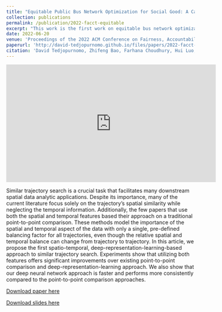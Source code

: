 ```yaml
---
title: "Equitable Public Bus Network Optimization for Social Good: A Case Study of Singapore"
collection: publications
permalink: /publication/2022-facct-equitable
excerpt: "This work is the first work on equitable bus network optimization. In this work, we formulated the first-ever notion of bus network equity. We then explored several model's performance on bus network optimization in terms of both bus network efficiency and equity."
date: 2022-06-20
venue: 'Proceedings of the 2022 ACM Conference on Fairness, Accountability and Transparency (FAccT 2022)'
paperurl: 'http://david-tedjopurnomo.github.io/files/papers/2022-facct-equitable.pdf'
citation: 'David Tedjopurnomo, Zhifeng Bao, Farhana Choudhury, Hui Luo, and A. K. Qin. Equitable public bus network optimization for social good: A case study of singapore. In 2022 ACM Conference on Fairness, Accountability, and Transparency, page 278–288, 2022.'
---
```


<iframe width="560" height="315" src="https://www.youtube.com/embed/Lht8ngoGcrw" title="YouTube video player" frameborder="0" allow="accelerometer; autoplay; clipboard-write; encrypted-media; gyroscope; picture-in-picture" allowfullscreen></iframe>


Similar trajectory search is a crucial task that facilitates many downstream spatial data analytic applications. Despite its importance, many of the current literature focus solely on the trajectory’s spatial similarity while neglecting the temporal information. Additionally, the few papers that use both the spatial and temporal features based their approach on a traditional point-to-point comparison. These methods model the importance of the spatial and temporal aspect of the data with only a single, pre-defined balancing factor for all trajectories, even though the relative spatial and temporal balance can change from trajectory to trajectory. In this article, we propose the first spatio-temporal, deep-representation-learning-based approach to similar trajectory search. Experiments show that utilizing both features offers significant improvements over existing point-to-point comparison and deep-representation-learning approach. We also show that our deep neural network approach is faster and performs more consistently compared to the point-to-point comparison approaches.

[Download paper here](http://david-tedjopurnomo.github.io/files/papers/2021-tist-similar.pdf)

[Download slides here](http://david-tedjopurnomo.github.io/files/slides/similar_trajectory.pptx)
